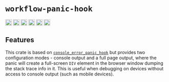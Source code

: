 # `workflow-panic-hook`

[<img alt="github" src="https://img.shields.io/badge/github-workflow--rs-8da0cb?style=for-the-badge&labelColor=555555&color=8da0cb&logo=github" height="20">](https://github.com/workflow-rs/workflow-rs)
[<img alt="crates.io" src="https://img.shields.io/crates/v/workflow-panic-hook.svg?maxAge=2592000&style=for-the-badge&color=fc8d62&logo=rust" height="20">](https://crates.io/crates/workflow-panic-hook)
[<img alt="docs.rs" src="https://img.shields.io/badge/docs.rs-workflow--panic--hook-56c2a5?maxAge=2592000&style=for-the-badge&logo=docs.rs" height="20">](https://docs.rs/workflow-panic-hook)
<img alt="license" src="https://img.shields.io/crates/l/workflow-panic-hook.svg?maxAge=2592000&color=6ac&style=for-the-badge&logoColor=fff" height="20">
<img src="https://img.shields.io/badge/platform- wasm32/browser -informational?style=for-the-badge&color=50a0f0" height="20">
<img src="https://img.shields.io/badge/platform- wasm32/node.js -informational?style=for-the-badge&color=50a0f0" height="20">

## Features

This crate is based on [`console_error_panic_hook`](https://crates.io/crates/console_error_panic_hook) but provides two configuration modes - console output and a full page output, where the panic will create a full-screen `DIV` element in the browser window dumping the stack trace info in it.  This is useful when debugging on devices without access to console output (such as mobile devices).